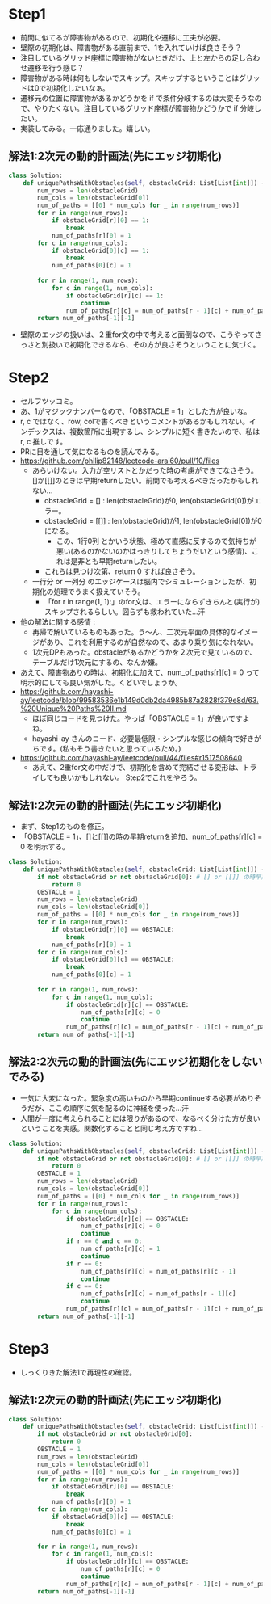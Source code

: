 # Step1
 - 前問に似てるが障害物があるので、初期化や遷移に工夫が必要。
 - 壁際の初期化は、障害物がある直前まで、1を入れていけば良さそう？
 - 注目しているグリッド座標に障害物がないときだけ、上と左からの足し合わせ遷移を行う感じ？
 - 障害物がある時は何もしないでスキップ。スキップするということはグリッドは0で初期化したいなぁ。
 - 遷移元の位置に障害物があるかどうかを if で条件分岐するのは大変そうなので、やりたくない。注目しているグリッド座標が障害物かどうかで if 分岐したい。
 - 実装してみる。一応通りました。嬉しい。
## 解法1:2次元の動的計画法(先にエッジ初期化)
```python
class Solution:
    def uniquePathsWithObstacles(self, obstacleGrid: List[List[int]]) -> int:
        num_rows = len(obstacleGrid)
        num_cols = len(obstacleGrid[0])
        num_of_paths = [[0] * num_cols for _ in range(num_rows)]
        for r in range(num_rows):
            if obstacleGrid[r][0] == 1:
                break
            num_of_paths[r][0] = 1
        for c in range(num_cols):
            if obstacleGrid[0][c] == 1:
                break
            num_of_paths[0][c] = 1
        
        for r in range(1, num_rows):
            for c in range(1, num_cols):
                if obstacleGrid[r][c] == 1:
                    continue
                num_of_paths[r][c] = num_of_paths[r - 1][c] + num_of_paths[r][c - 1]
        return num_of_paths[-1][-1]
```
 - 壁際のエッジの扱いは、２重for文の中で考えると面倒なので、こうやってさっさと別扱いで初期化できるなら、その方が良さそうということに気づく。
# Step2
 - セルフツッコミ。
 - あ、1がマジックナンバーなので、「OBSTACLE = 1」とした方が良いな。
 - r, c ではなく、row, colで書くべきというコメントがあるかもしれない。インデックスは、複数箇所に出現するし、シンプルに短く書きたいので、私は r, c 推しです。
 - PRに目を通して気になるものを読んでみる。
 - https://github.com/philip82148/leetcode-arai60/pull/10/files
   - あらいけない。入力が空リストとかだった時の考慮ができてなさそう。[]か[[]]のときは早期returnしたい。前問でも考えるべきだったかもしれない...
       - obstacleGrid = [] : len(obstacleGrid)が0, len(obstacleGrid[0])がエラー。
       - obstacleGrid = [[]] : len(obstacleGrid)が1, len(obstacleGrid[0])が0になる。
           - この、1行0列 とかいう状態、極めて直感に反するので気持ちが悪い(あるのかないのかはっきりしてちょうだいという感情)、これは是非とも早期returnしたい。
       - これらは見つけ次第、return 0 すれば良さそう。
   - 一行分 or 一列分 のエッジケースは脳内でシミュレーションしたが、初期化の処理でうまく扱えていそう。
       - 「for r in range(1, 1):」のfor文は、エラーにならずきちんと(実行が)スキップされるらしい。図らずも救われていた...汗
 - 他の解法に関する感情 :
   - 再帰で解いているものもあった。う〜ん、二次元平面の具体的なイメージがあり、これを利用するのが自然なので、あまり乗り気になれない。
   - 1次元DPもあった。obstacleがあるかどうかを２次元で見ているので、テーブルだけ1次元にするの、なんか嫌。
 - あえて、障害物ありの時は、初期化に加えて、num_of_paths[r][c] = 0 って明示的にしても良い気がした。くどいでしょうか。
 - https://github.com/hayashi-ay/leetcode/blob/99583536e1b149d0db2da4985b87a2828f379e8d/63.%20Unique%20Paths%20II.md
   - ほぼ同じコードを見つけた。やっぱ「OBSTACLE = 1」が良いですよね。
   - hayashi-ay さんのコード、必要最低限・シンプルな感じの傾向で好きがちです。(私もそう書きたいと思っているため。)
 - https://github.com/hayashi-ay/leetcode/pull/44/files#r1517508640
    - あえて、2重for文の中だけで、初期化を含めて完結させる変形は、トライしても良いかもしれない。 Step2でこれをやろう。
## 解法1:2次元の動的計画法(先にエッジ初期化)
 - まず、Step1のものを修正。
 - 「OBSTACLE = 1」、[]と[[]]の時の早期returnを追加、num_of_paths[r][c] = 0 を明示する。
```python
class Solution:
    def uniquePathsWithObstacles(self, obstacleGrid: List[List[int]]) -> int:
        if not obstacleGrid or not obstacleGrid[0]: # [] or [[]] の時早期return
            return 0
        OBSTACLE = 1
        num_rows = len(obstacleGrid)
        num_cols = len(obstacleGrid[0])
        num_of_paths = [[0] * num_cols for _ in range(num_rows)]
        for r in range(num_rows):
            if obstacleGrid[r][0] == OBSTACLE:
                break
            num_of_paths[r][0] = 1
        for c in range(num_cols):
            if obstacleGrid[0][c] == OBSTACLE:
                break
            num_of_paths[0][c] = 1
        
        for r in range(1, num_rows):
            for c in range(1, num_cols):
                if obstacleGrid[r][c] == OBSTACLE:
                    num_of_paths[r][c] = 0
                    continue
                num_of_paths[r][c] = num_of_paths[r - 1][c] + num_of_paths[r][c - 1]
        return num_of_paths[-1][-1]
```

## 解法2:2次元の動的計画法(先にエッジ初期化をしないでみる)
 - 一気に大変になった。緊急度の高いものから早期continueする必要がありそうだが、ここの順序に気を配るのに神経を使った...汗
 - 人間が一度に考えられることには限りがあるので、なるべく分けた方が良いということを実感。関数化することと同じ考え方ですね...
```python
class Solution:
    def uniquePathsWithObstacles(self, obstacleGrid: List[List[int]]) -> int:
        if not obstacleGrid or not obstacleGrid[0]: # [] or [[]] の時早期return
            return 0
        OBSTACLE = 1
        num_rows = len(obstacleGrid)
        num_cols = len(obstacleGrid[0])
        num_of_paths = [[0] * num_cols for _ in range(num_rows)]
        for r in range(num_rows):
            for c in range(num_cols):
                if obstacleGrid[r][c] == OBSTACLE:
                    num_of_paths[r][c] = 0
                    continue
                if r == 0 and c == 0:
                    num_of_paths[r][c] = 1
                    continue
                if r == 0:
                    num_of_paths[r][c] = num_of_paths[r][c - 1]
                    continue
                if c == 0:
                    num_of_paths[r][c] = num_of_paths[r - 1][c]
                    continue
                num_of_paths[r][c] = num_of_paths[r - 1][c] + num_of_paths[r][c - 1]
        return num_of_paths[-1][-1]
```
# Step3
 - しっくりきた解法1で再現性の確認。
## 解法1:2次元の動的計画法(先にエッジ初期化)
```python
class Solution:
    def uniquePathsWithObstacles(self, obstacleGrid: List[List[int]]) -> int:
        if not obstacleGrid or not obstacleGrid[0]:
            return 0
        OBSTACLE = 1
        num_rows = len(obstacleGrid)
        num_cols = len(obstacleGrid[0])
        num_of_paths = [[0] * num_cols for _ in range(num_rows)]
        for r in range(num_rows):
            if obstacleGrid[r][0] == OBSTACLE:
                break
            num_of_paths[r][0] = 1
        for c in range(num_cols):
            if obstacleGrid[0][c] == OBSTACLE:
                break
            num_of_paths[0][c] = 1

        for r in range(1, num_rows):
            for c in range(1, num_cols):
                if obstacleGrid[r][c] == OBSTACLE:
                    num_of_paths[r][c] = 0
                    continue
                num_of_paths[r][c] = num_of_paths[r - 1][c] + num_of_paths[r][c - 1]
        return num_of_paths[-1][-1]
```
